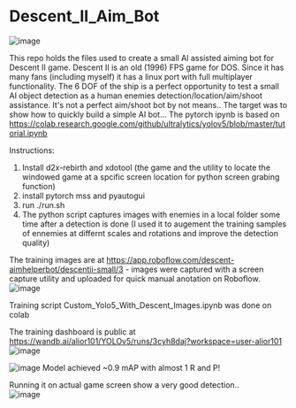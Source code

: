 # Descent_II_Aim_Bot

![image](https://user-images.githubusercontent.com/3033580/139537451-f6f2562d-baac-4ef6-9102-4ce7a089a0d4.png)

This repo holds the files used to create a small AI assisted aiming bot for Descent II game.
Descent II is an old (1996) FPS game for DOS. Since it has many fans (including myself) it has a linux port with full multiplayer functionality.
The 6 DOF of the ship is a perfect opportunity to test a small AI object detection as a human enemies detection/location/aim/shoot assistance.
It's not a perfect aim/shoot bot by not means.. The target was to show how to quickly build a simple AI bot... 
The pytorch ipynb is based on https://colab.research.google.com/github/ultralytics/yolov5/blob/master/tutorial.ipynb 

Instructions:
1. Install d2x-rebirth and xdotool (the game and the utility to locate the windowed game at a spcific screen location for python screen grabing function) 
2. install pytorch mss and pyautogui
3. run ./run.sh
4. The python script captures images with enemies in a local folder some time after a detection is done (I used it to augement the training samples of ennemies at differnt scales and rotations and improve the detection quality) 



The training images are at https://app.roboflow.com/descent-aimhelperbot/descentii-small/3 - images were captured with a screen capture utility and uploaded for quick manual anotation on Roboflow.
![image](https://user-images.githubusercontent.com/3033580/139537647-fa658be8-9d09-4a81-b7fa-6d0fe349db05.png)

Training script Custom_Yolo5_With_Descent_Images.ipynb was done on colab 

The training dashboard is public at https://wandb.ai/alior101/YOLOv5/runs/3cyh8daj?workspace=user-alior101 
![image](https://user-images.githubusercontent.com/3033580/139537603-c1ccde11-18d9-41e9-932b-061911b08225.png)

![image](https://user-images.githubusercontent.com/3033580/139537619-7e7e7a7f-80f3-4dc5-94e3-87441aa30332.png)
Model achieved ~0.9 mAP with almost 1 R and P!  

Running it on actual game screen show a very good detection..  
![image](https://user-images.githubusercontent.com/3033580/139537569-e3609d52-d66b-4077-af34-d9ce59b58ef5.png)
